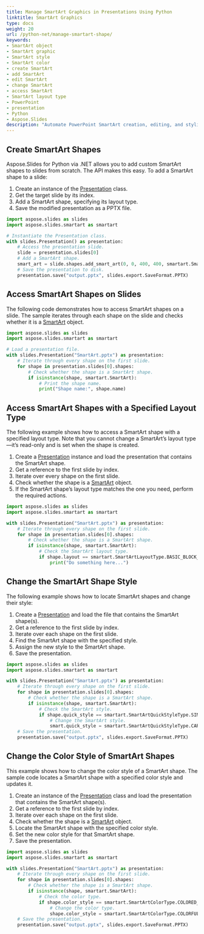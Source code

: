 ```yaml
---
title: Manage SmartArt Graphics in Presentations Using Python
linktitle: SmartArt Graphics
type: docs
weight: 20
url: /python-net/manage-smartart-shape/
keywords:
- SmartArt object
- SmartArt graphic
- SmartArt style
- SmartArt color
- create SmartArt
- add SmartArt
- edit SmartArt
- change SmartArt
- access SmartArt
- SmartArt layout type
- PowerPoint
- presentation
- Python
- Aspose.Slides
description: "Automate PowerPoint SmartArt creation, editing, and styling in Python via .NET using Aspose.Slides, featuring concise code examples and performance-focused guidance."
---
```


## **Create SmartArt Shapes**

Aspose.Slides for Python via .NET allows you to add custom SmartArt shapes to slides from scratch. The API makes this easy. To add a SmartArt shape to a slide:

1. Create an instance of the [Presentation](https://reference.aspose.com/slides/python-net/aspose.slides/presentation/) class.
1. Get the target slide by its index.
1. Add a SmartArt shape, specifying its layout type.
1. Save the modified presentation as a PPTX file.

```py
import aspose.slides as slides
import aspose.slides.smartart as smartart

# Instantiate the Presentation class.
with slides.Presentation() as presentation:
    # Access the presentation slide.
    slide = presentation.slides[0]
    # Add a SmartArt shape.
    smart_art = slide.shapes.add_smart_art(0, 0, 400, 400, smartart.SmartArtLayoutType.BASIC_BLOCK_LIST)
    # Save the presentation to disk.
    presentation.save("output.pptx", slides.export.SaveFormat.PPTX)
```

## **Access SmartArt Shapes on Slides**

The following code demonstrates how to access SmartArt shapes on a slide. The sample iterates through each shape on the slide and checks whether it is a [SmartArt](https://reference.aspose.com/slides/python-net/aspose.slides.smartart/smartart/) object.

```py
import aspose.slides as slides
import aspose.slides.smartart as smartart

# Load a presentation file.
with slides.Presentation("SmartArt.pptx") as presentation:
    # Iterate through every shape on the first slide.
    for shape in presentation.slides[0].shapes:
        # Check whether the shape is a SmartArt shape.
        if isinstance(shape, smartart.SmartArt):
            # Print the shape name.
            print("Shape name:", shape.name)
```

## **Access SmartArt Shapes with a Specified Layout Type**

The following example shows how to access a SmartArt shape with a specified layout type. Note that you cannot change a SmartArt’s layout type—it’s read-only and is set when the shape is created.

1. Create a [Presentation](https://reference.aspose.com/slides/python-net/aspose.slides/presentation/) instance and load the presentation that contains the SmartArt shape.
1. Get a reference to the first slide by index.
1. Iterate over every shape on the first slide.
1. Check whether the shape is a [SmartArt](https://reference.aspose.com/slides/python-net/aspose.slides.smartart/smartart/) object.
1. If the SmartArt shape’s layout type matches the one you need, perform the required actions.

```py
import aspose.slides as slides
import aspose.slides.smartart as smartart

with slides.Presentation("SmartArt.pptx") as presentation:
    # Iterate through every shape on the first slide.
    for shape in presentation.slides[0].shapes:
        # Check whether the shape is a SmartArt shape.
        if isinstance(shape, smartart.SmartArt):
            # Check the SmartArt layout type.
            if shape.layout == smartart.SmartArtLayoutType.BASIC_BLOCK_LIST:
                print("Do something here...")
```

## **Change the SmartArt Shape Style**

The following example shows how to locate SmartArt shapes and change their style:

1. Create a [Presentation](https://reference.aspose.com/slides/python-net/aspose.slides/presentation/) and load the file that contains the SmartArt shape(s).
1. Get a reference to the first slide by index.
1. Iterate over each shape on the first slide.
1. Find the SmartArt shape with the specified style.
1. Assign the new style to the SmartArt shape.
1. Save the presentation.

```py
import aspose.slides as slides
import aspose.slides.smartart as smartart

with slides.Presentation("SmartArt.pptx") as presentation:
    # Iterate through every shape on the first slide.
    for shape in presentation.slides[0].shapes:
        # Check whether the shape is a SmartArt shape.
        if isinstance(shape, smartart.SmartArt):
            # Check the SmartArt style.
            if shape.quick_style == smartart.SmartArtQuickStyleType.SIMPLE_FILL:
                # Change the SmartArt style.
                smart.quick_style = smartart.SmartArtQuickStyleType.CARTOON
    # Save the presentation.
    presentation.save("output.pptx", slides.export.SaveFormat.PPTX)
```

## **Change the Color Style of SmartArt Shapes**

This example shows how to change the color style of a SmartArt shape. The sample code locates a SmartArt shape with a specified color style and updates it.

1. Create an instance of the [Presentation](https://reference.aspose.com/slides/python-net/aspose.slides/presentation/) class and load the presentation that contains the SmartArt shape(s).
1. Get a reference to the first slide by index.
1. Iterate over each shape on the first slide.
1. Check whether the shape is a [SmartArt](https://reference.aspose.com/slides/python-net/aspose.slides.smartart/smartart/) object.
1. Locate the SmartArt shape with the specified color style.
1. Set the new color style for that SmartArt shape.
1. Save the presentation.

```py
import aspose.slides as slides
import aspose.slides.smartart as smartart

with slides.Presentation("SmartArt.pptx") as presentation:
    # Iterate through every shape on the first slide.
    for shape in presentation.slides[0].shapes:
        # Check whether the shape is a SmartArt shape.
        if isinstance(shape, smartart.SmartArt):
            # Check the color type.
            if shape.color_style == smartart.SmartArtColorType.COLORED_FILL_ACCENT1:
                # Change the color type.
                shape.color_style = smartart.SmartArtColorType.COLORFUL_ACCENT_COLORS
    # Save the presentation.
    presentation.save("output.pptx", slides.export.SaveFormat.PPTX)
```

